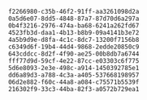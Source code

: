 
                f2266980-c35b-46f2-91ff-aa3261098d2a
                0a5d6e07-8dd5-4848-87a7-87d70d6a297a
                0b4f3216-2976-474a-ba68-6241a262fd67
                4523fb3d-daa1-4b13-b8b9-09a4141b3e72
                4a5b9d9e-d8fa-4c1c-8dc7-13200f7156b8
                c6349d6f-19b4-44d4-9868-2edde20850c9
                643cddcc-8d2f-4f90-ae25-00b8db7a6744
                fff77d9d-59cf-4e22-87cc-e03303c6f775
                5d6e8093-2e3e-498c-a914-1450392785e1
                dd6a89d3-a788-4c3a-a405-537668198957
                06d2e882-f60c-44a8-a084-c75571b5539f
                216302f9-33c3-44ba-82f3-a0572b729ea1
                